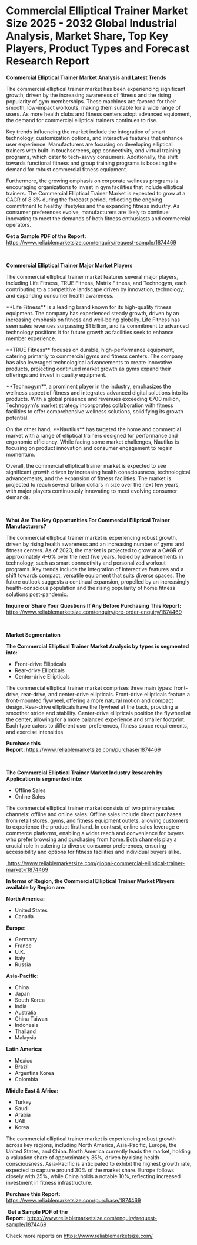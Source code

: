 <p><h1>Commercial Elliptical Trainer Market Size 2025 - 2032 Global Industrial Analysis, Market Share, Top Key Players, Product Types and Forecast Research Report</h1></p><p><strong>Commercial Elliptical Trainer Market Analysis and Latest Trends</strong></p>
<p><p>The commercial elliptical trainer market has been experiencing significant growth, driven by the increasing awareness of fitness and the rising popularity of gym memberships. These machines are favored for their smooth, low-impact workouts, making them suitable for a wide range of users. As more health clubs and fitness centers adopt advanced equipment, the demand for commercial elliptical trainers continues to rise.</p><p>Key trends influencing the market include the integration of smart technology, customization options, and interactive features that enhance user experience. Manufacturers are focusing on developing elliptical trainers with built-in touchscreens, app connectivity, and virtual training programs, which cater to tech-savvy consumers. Additionally, the shift towards functional fitness and group training programs is boosting the demand for robust commercial fitness equipment.</p><p>Furthermore, the growing emphasis on corporate wellness programs is encouraging organizations to invest in gym facilities that include elliptical trainers. The Commercial Elliptical Trainer Market is expected to grow at a CAGR of 8.3% during the forecast period, reflecting the ongoing commitment to healthy lifestyles and the expanding fitness industry. As consumer preferences evolve, manufacturers are likely to continue innovating to meet the demands of both fitness enthusiasts and commercial operators.</p></p>
<p><strong>Get a Sample PDF of the Report:&nbsp;</strong> <a href="https://www.reliablemarketsize.com/enquiry/request-sample/1874469?utm_campaign=2528&utm_medium=2&utm_source=Github&utm_content=ia&utm_term=04042025&utm_id=commercial-elliptical-trainer">https://www.reliablemarketsize.com/enquiry/request-sample/1874469</a></p>
<p>&nbsp;</p>
<p><strong>Commercial Elliptical Trainer Major Market Players</strong></p>
<p><p>The commercial elliptical trainer market features several major players, including Life Fitness, TRUE Fitness, Matrix Fitness, and Technogym, each contributing to a competitive landscape driven by innovation, technology, and expanding consumer health awareness.</p><p>**Life Fitness** is a leading brand known for its high-quality fitness equipment. The company has experienced steady growth, driven by an increasing emphasis on fitness and well-being globally. Life Fitness has seen sales revenues surpassing $1 billion, and its commitment to advanced technology positions it for future growth as facilities seek to enhance member experience.</p><p>**TRUE Fitness** focuses on durable, high-performance equipment, catering primarily to commercial gyms and fitness centers. The company has also leveraged technological advancements to create innovative products, projecting continued market growth as gyms expand their offerings and invest in quality equipment.</p><p>**Technogym**, a prominent player in the industry, emphasizes the wellness aspect of fitness and integrates advanced digital solutions into its products. With a global presence and revenues exceeding €700 million, Technogym's market strategy incorporates collaboration with fitness facilities to offer comprehensive wellness solutions, solidifying its growth potential.</p><p>On the other hand, **Nautilus** has targeted the home and commercial market with a range of elliptical trainers designed for performance and ergonomic efficiency. While facing some market challenges, Nautilus is focusing on product innovation and consumer engagement to regain momentum.</p><p>Overall, the commercial elliptical trainer market is expected to see significant growth driven by increasing health consciousness, technological advancements, and the expansion of fitness facilities. The market is projected to reach several billion dollars in size over the next few years, with major players continuously innovating to meet evolving consumer demands.</p></p>
<p>&nbsp;</p>
<p><strong>What Are The Key Opportunities For Commercial Elliptical Trainer Manufacturers?</strong></p>
<p><p>The commercial elliptical trainer market is experiencing robust growth, driven by rising health awareness and an increasing number of gyms and fitness centers. As of 2023, the market is projected to grow at a CAGR of approximately 4–6% over the next five years, fueled by advancements in technology, such as smart connectivity and personalized workout programs. Key trends include the integration of interactive features and a shift towards compact, versatile equipment that suits diverse spaces. The future outlook suggests a continual expansion, propelled by an increasingly health-conscious population and the rising popularity of home fitness solutions post-pandemic.</p></p>
<p><strong>Inquire or Share Your Questions If Any Before Purchasing This Report:</strong> <a href="https://www.reliablemarketsize.com/enquiry/pre-order-enquiry/1874469?utm_campaign=2528&utm_medium=2&utm_source=Github&utm_content=ia&utm_term=04042025&utm_id=commercial-elliptical-trainer">https://www.reliablemarketsize.com/enquiry/pre-order-enquiry/1874469</a></p>
<p>&nbsp;</p>
<p><strong>Market Segmentation</strong></p>
<p><strong>The Commercial Elliptical Trainer Market Analysis by types is segmented into:</strong></p>
<p><ul><li>Front-drive Ellipticals</li><li>Rear-drive Ellipticals</li><li>Center-drive Ellipticals</li></ul></p>
<p><p>The commercial elliptical trainer market comprises three main types: front-drive, rear-drive, and center-drive ellipticals. Front-drive ellipticals feature a front-mounted flywheel, offering a more natural motion and compact design. Rear-drive ellipticals have the flywheel at the back, providing a smoother stride and stability. Center-drive ellipticals position the flywheel at the center, allowing for a more balanced experience and smaller footprint. Each type caters to different user preferences, fitness space requirements, and exercise intensities.</p></p>
<p><strong>Purchase this Report:&nbsp;</strong><a href="https://www.reliablemarketsize.com/purchase/1874469?utm_campaign=2528&utm_medium=2&utm_source=Github&utm_content=ia&utm_term=04042025&utm_id=commercial-elliptical-trainer">https://www.reliablemarketsize.com/purchase/1874469</a></p>
<p>&nbsp;</p>
<p><strong>The Commercial Elliptical Trainer Market Industry Research by Application is segmented into:</strong></p>
<p><ul><li>Offline Sales</li><li>Online Sales</li></ul></p>
<p><p>The commercial elliptical trainer market consists of two primary sales channels: offline and online sales. Offline sales include direct purchases from retail stores, gyms, and fitness equipment outlets, allowing customers to experience the product firsthand. In contrast, online sales leverage e-commerce platforms, enabling a wider reach and convenience for buyers who prefer browsing and purchasing from home. Both channels play a crucial role in catering to diverse consumer preferences, ensuring accessibility and options for fitness facilities and individual buyers alike.</p></p>
<p><a href="https://www.reliablemarketsize.com/global-commercial-elliptical-trainer-market-r1874469?utm_campaign=2528&utm_medium=2&utm_source=Github&utm_content=ia&utm_term=04042025&utm_id=commercial-elliptical-trainer">&nbsp;https://www.reliablemarketsize.com/global-commercial-elliptical-trainer-market-r1874469</a></p>
<p><strong>In terms of Region, the Commercial Elliptical Trainer Market Players available by Region are:</strong></p>
<p>
    <p> <strong> North America: </strong>
        <ul>
            <li>United States</li>
            <li>Canada</li>
        </ul>
        </p> 
    <p> <strong> Europe: </strong>
        <ul>
            <li>Germany</li>
            <li>France</li>
            <li>U.K.</li>
            <li>Italy</li>
            <li>Russia</li>
        </ul>
        </p> 
    <p> <strong> Asia-Pacific: </strong>
        <ul>
            <li>China</li>
            <li>Japan</li>
            <li>South Korea</li>
            <li>India</li>
            <li>Australia</li>
            <li>China Taiwan</li>
            <li>Indonesia</li>
            <li>Thailand</li>
            <li>Malaysia</li>
        </ul>
        </p> 
    <p> <strong> Latin America: </strong>
        <ul>
            <li>Mexico</li>
            <li>Brazil</li>
            <li>Argentina Korea</li>
            <li>Colombia</li>
        </ul>
        </p> 
    <p> <strong> Middle East & Africa: </strong>
        <ul>
            <li>Turkey</li>
            <li>Saudi</li>
            <li>Arabia</li>
            <li>UAE</li>
            <li>Korea</li>
        </ul>
    </p>
    </p>
<p><p>The commercial elliptical trainer market is experiencing robust growth across key regions, including North America, Asia-Pacific, Europe, the United States, and China. North America currently leads the market, holding a valuation share of approximately 35%, driven by rising health consciousness. Asia-Pacific is anticipated to exhibit the highest growth rate, expected to capture around 30% of the market share. Europe follows closely with 25%, while China holds a notable 10%, reflecting increased investment in fitness infrastructure.</p></p>
<p><strong>Purchase this Report: </strong><a href="https://www.reliablemarketsize.com/purchase/1874469?utm_campaign=2528&utm_medium=2&utm_source=Github&utm_content=ia&utm_term=04042025&utm_id=commercial-elliptical-trainer">https://www.reliablemarketsize.com/purchase/1874469</a></p>
<p>&nbsp;<strong>Get a Sample PDF of the Report:&nbsp;&nbsp;</strong><a href="https://www.reliablemarketsize.com/enquiry/request-sample/1874469?utm_campaign=2528&utm_medium=2&utm_source=Github&utm_content=ia&utm_term=04042025&utm_id=commercial-elliptical-trainer">https://www.reliablemarketsize.com/enquiry/request-sample/1874469</a></p>
<p><strong></strong></p>
<p>Check more reports on <a href="https://www.reliablemarketsize.com/?utm_campaign=2528&utm_medium=2&utm_source=Github&utm_content=ia&utm_term=04042025&utm_id=commercial-elliptical-trainer">https://www.reliablemarketsize.com/</a></p>